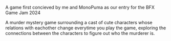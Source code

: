 A game first concieved by me and MonoPuma as our entry for the BFX Game Jam 2024

A murder mystery game surrounding a cast of cute characters whose relations with eachother change everytime you play the game, exploring the connections between the characters to figure out who the murderer is.
